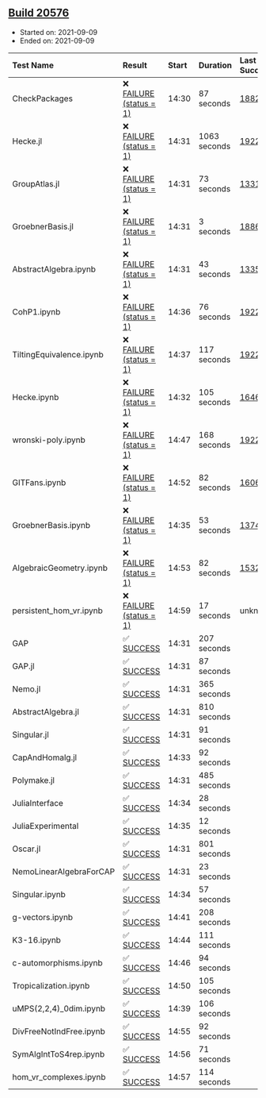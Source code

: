 ## [Build 20576](https://oscarci.mathematik.uni-kl.de/job/oscar/20576/)

* Started on: 2021-09-09
* Ended on: 2021-09-09

| Test Name    | Result | Start | Duration | Last Success | First Failure |
|:-------------|:-------|:------|:---------|:-------------|:--------------|
| CheckPackages | ❌ [FAILURE (status = 1)](https://oscarci.mathematik.uni-kl.de/job/oscar/20576/artifact/logs/build-20576/CheckPackages.log) | 14:30 | 87 seconds | [18822](https://oscarci.mathematik.uni-kl.de/job/oscar/18822/) | [18823](https://oscarci.mathematik.uni-kl.de/job/oscar/18823/) |
| Hecke.jl | ❌ [FAILURE (status = 1)](https://oscarci.mathematik.uni-kl.de/job/oscar/20576/artifact/logs/build-20576/Hecke.jl.log) | 14:31 | 1063 seconds | [19222](https://oscarci.mathematik.uni-kl.de/job/oscar/19222/) | [20152](https://oscarci.mathematik.uni-kl.de/job/oscar/20152/) |
| GroupAtlas.jl | ❌ [FAILURE (status = 1)](https://oscarci.mathematik.uni-kl.de/job/oscar/20576/artifact/logs/build-20576/GroupAtlas.jl.log) | 14:31 | 73 seconds | [13311](https://oscarci.mathematik.uni-kl.de/job/oscar/13311/) | [13312](https://oscarci.mathematik.uni-kl.de/job/oscar/13312/) |
| GroebnerBasis.jl | ❌ [FAILURE (status = 1)](https://oscarci.mathematik.uni-kl.de/job/oscar/20576/artifact/logs/build-20576/GroebnerBasis.jl.log) | 14:31 | 3 seconds | [18864](https://oscarci.mathematik.uni-kl.de/job/oscar/18864/) | [18865](https://oscarci.mathematik.uni-kl.de/job/oscar/18865/) |
| AbstractAlgebra.ipynb | ❌ [FAILURE (status = 1)](https://oscarci.mathematik.uni-kl.de/job/oscar/20576/artifact/logs/build-20576/AbstractAlgebra.ipynb.log) | 14:31 | 43 seconds | [13355](https://oscarci.mathematik.uni-kl.de/job/oscar/13355/) | [13356](https://oscarci.mathematik.uni-kl.de/job/oscar/13356/) |
| CohP1.ipynb | ❌ [FAILURE (status = 1)](https://oscarci.mathematik.uni-kl.de/job/oscar/20576/artifact/logs/build-20576/CohP1.ipynb.log) | 14:36 | 76 seconds | [19222](https://oscarci.mathematik.uni-kl.de/job/oscar/19222/) | [20152](https://oscarci.mathematik.uni-kl.de/job/oscar/20152/) |
| TiltingEquivalence.ipynb | ❌ [FAILURE (status = 1)](https://oscarci.mathematik.uni-kl.de/job/oscar/20576/artifact/logs/build-20576/TiltingEquivalence.ipynb.log) | 14:37 | 117 seconds | [19222](https://oscarci.mathematik.uni-kl.de/job/oscar/19222/) | [20152](https://oscarci.mathematik.uni-kl.de/job/oscar/20152/) |
| Hecke.ipynb | ❌ [FAILURE (status = 1)](https://oscarci.mathematik.uni-kl.de/job/oscar/20576/artifact/logs/build-20576/Hecke.ipynb.log) | 14:32 | 105 seconds | [16463](https://oscarci.mathematik.uni-kl.de/job/oscar/16463/) | [16464](https://oscarci.mathematik.uni-kl.de/job/oscar/16464/) |
| wronski-poly.ipynb | ❌ [FAILURE (status = 1)](https://oscarci.mathematik.uni-kl.de/job/oscar/20576/artifact/logs/build-20576/wronski-poly.ipynb.log) | 14:47 | 168 seconds | [19222](https://oscarci.mathematik.uni-kl.de/job/oscar/19222/) | [20152](https://oscarci.mathematik.uni-kl.de/job/oscar/20152/) |
| GITFans.ipynb | ❌ [FAILURE (status = 1)](https://oscarci.mathematik.uni-kl.de/job/oscar/20576/artifact/logs/build-20576/GITFans.ipynb.log) | 14:52 | 82 seconds | [16068](https://oscarci.mathematik.uni-kl.de/job/oscar/16068/) | [16069](https://oscarci.mathematik.uni-kl.de/job/oscar/16069/) |
| GroebnerBasis.ipynb | ❌ [FAILURE (status = 1)](https://oscarci.mathematik.uni-kl.de/job/oscar/20576/artifact/logs/build-20576/GroebnerBasis.ipynb.log) | 14:35 | 53 seconds | [13748](https://oscarci.mathematik.uni-kl.de/job/oscar/13748/) | [13749](https://oscarci.mathematik.uni-kl.de/job/oscar/13749/) |
| AlgebraicGeometry.ipynb | ❌ [FAILURE (status = 1)](https://oscarci.mathematik.uni-kl.de/job/oscar/20576/artifact/logs/build-20576/AlgebraicGeometry.ipynb.log) | 14:53 | 82 seconds | [15322](https://oscarci.mathematik.uni-kl.de/job/oscar/15322/) | [15323](https://oscarci.mathematik.uni-kl.de/job/oscar/15323/) |
| persistent_hom_vr.ipynb | ❌ [FAILURE (status = 1)](https://oscarci.mathematik.uni-kl.de/job/oscar/20576/artifact/logs/build-20576/persistent_hom_vr.ipynb.log) | 14:59 | 17 seconds | unknown | unknown |
| GAP | ✅ [SUCCESS](https://oscarci.mathematik.uni-kl.de/job/oscar/20576/artifact/logs/build-20576/GAP.log) | 14:31 | 207 seconds |  |  |
| GAP.jl | ✅ [SUCCESS](https://oscarci.mathematik.uni-kl.de/job/oscar/20576/artifact/logs/build-20576/GAP.jl.log) | 14:31 | 87 seconds |  |  |
| Nemo.jl | ✅ [SUCCESS](https://oscarci.mathematik.uni-kl.de/job/oscar/20576/artifact/logs/build-20576/Nemo.jl.log) | 14:31 | 365 seconds |  |  |
| AbstractAlgebra.jl | ✅ [SUCCESS](https://oscarci.mathematik.uni-kl.de/job/oscar/20576/artifact/logs/build-20576/AbstractAlgebra.jl.log) | 14:31 | 810 seconds |  |  |
| Singular.jl | ✅ [SUCCESS](https://oscarci.mathematik.uni-kl.de/job/oscar/20576/artifact/logs/build-20576/Singular.jl.log) | 14:31 | 91 seconds |  |  |
| CapAndHomalg.jl | ✅ [SUCCESS](https://oscarci.mathematik.uni-kl.de/job/oscar/20576/artifact/logs/build-20576/CapAndHomalg.jl.log) | 14:33 | 92 seconds |  |  |
| Polymake.jl | ✅ [SUCCESS](https://oscarci.mathematik.uni-kl.de/job/oscar/20576/artifact/logs/build-20576/Polymake.jl.log) | 14:31 | 485 seconds |  |  |
| JuliaInterface | ✅ [SUCCESS](https://oscarci.mathematik.uni-kl.de/job/oscar/20576/artifact/logs/build-20576/JuliaInterface.log) | 14:34 | 28 seconds |  |  |
| JuliaExperimental | ✅ [SUCCESS](https://oscarci.mathematik.uni-kl.de/job/oscar/20576/artifact/logs/build-20576/JuliaExperimental.log) | 14:35 | 12 seconds |  |  |
| Oscar.jl | ✅ [SUCCESS](https://oscarci.mathematik.uni-kl.de/job/oscar/20576/artifact/logs/build-20576/Oscar.jl.log) | 14:31 | 801 seconds |  |  |
| NemoLinearAlgebraForCAP | ✅ [SUCCESS](https://oscarci.mathematik.uni-kl.de/job/oscar/20576/artifact/logs/build-20576/NemoLinearAlgebraForCAP.log) | 14:31 | 23 seconds |  |  |
| Singular.ipynb | ✅ [SUCCESS](https://oscarci.mathematik.uni-kl.de/job/oscar/20576/artifact/logs/build-20576/Singular.ipynb.log) | 14:34 | 57 seconds |  |  |
| g-vectors.ipynb | ✅ [SUCCESS](https://oscarci.mathematik.uni-kl.de/job/oscar/20576/artifact/logs/build-20576/g-vectors.ipynb.log) | 14:41 | 208 seconds |  |  |
| K3-16.ipynb | ✅ [SUCCESS](https://oscarci.mathematik.uni-kl.de/job/oscar/20576/artifact/logs/build-20576/K3-16.ipynb.log) | 14:44 | 111 seconds |  |  |
| c-automorphisms.ipynb | ✅ [SUCCESS](https://oscarci.mathematik.uni-kl.de/job/oscar/20576/artifact/logs/build-20576/c-automorphisms.ipynb.log) | 14:46 | 94 seconds |  |  |
| Tropicalization.ipynb | ✅ [SUCCESS](https://oscarci.mathematik.uni-kl.de/job/oscar/20576/artifact/logs/build-20576/Tropicalization.ipynb.log) | 14:50 | 105 seconds |  |  |
| uMPS(2,2,4)_0dim.ipynb | ✅ [SUCCESS](https://oscarci.mathematik.uni-kl.de/job/oscar/20576/artifact/logs/build-20576/uMPS-2-2-4-_0dim.ipynb.log) | 14:39 | 106 seconds |  |  |
| DivFreeNotIndFree.ipynb | ✅ [SUCCESS](https://oscarci.mathematik.uni-kl.de/job/oscar/20576/artifact/logs/build-20576/DivFreeNotIndFree.ipynb.log) | 14:55 | 92 seconds |  |  |
| SymAlgIntToS4rep.ipynb | ✅ [SUCCESS](https://oscarci.mathematik.uni-kl.de/job/oscar/20576/artifact/logs/build-20576/SymAlgIntToS4rep.ipynb.log) | 14:56 | 71 seconds |  |  |
| hom_vr_complexes.ipynb | ✅ [SUCCESS](https://oscarci.mathematik.uni-kl.de/job/oscar/20576/artifact/logs/build-20576/hom_vr_complexes.ipynb.log) | 14:57 | 114 seconds |  |  |
